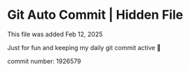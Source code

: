 # Git Auto Commit | Hidden File

This file was added Feb 12, 2025

Just for fun and keeping my daily git commit active 🤪

commit number: 1926579
